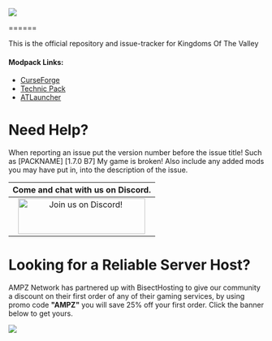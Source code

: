 ![](https://www.bisecthosting.com/images/CF/Kingdoms_Of_The_Valley2/BH_KOV_Title.png)

======

This is the official repository and issue-tracker for Kingdoms Of The Valley
    
#### Modpack Links: 
+ [CurseForge](https://www.curseforge.com/minecraft/modpacks/kingdoms-of-the-valley)
+ [Technic Pack](https://www.technicpack.net/modpack/kingdoms-of-the-valley.1861835)
+ [ATLauncher](https://atlauncher.com/pack/KingdomsOfTheValley)
  
Need Help?
======

When reporting an issue put the version number before the issue title! Such as [PACKNAME] [1.7.0 B7] My game is broken! Also include any added mods you may have put in, into the description of the issue. 
 
|Come and chat with us on Discord.|
|:------------:|
|<a href="https://discord.gg/enrpMDd"><img src="https://discord.com/assets/ff41b628a47ef3141164bfedb04fb220.png" alt="Join us on Discord!"  width="250" height="70"></a>

Looking for a Reliable Server Host?
======
AMPZ Network has partnered up with BisectHosting to give our community a discount on their first order of any of their gaming services, by using promo code **"AMPZ"** you will save 25% off your first order. Click the banner below to get yours. 

[![](https://www.bisecthosting.com/images/CF/Kingdoms_Of_The_Valley2/BH_KOV_Bisect.png)](https://bisecthosting.com/AMPZ)
